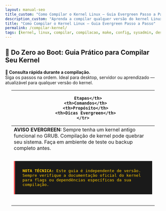 ```yaml
---
layout: manual-seo
title_custom: "Como Compilar o Kernel Linux — Guia Evergreen Passo a Passo | Piolinux"
description_custom: "Aprenda a compilar qualquer versão do kernel Linux em qualquer distro. Guia universal, independente de versão, com dicas de otimização e segurança."
title: "Como Compilar o Kernel Linux — Guia Evergreen Passo a Passo"
permalink: /compilar-kernel/
tags: [kernel, linux, compilar, compilacao, make, config, sysadmin, desenvolvedor, evergreen]
---
```







<section class="post-content">

<h2>🐧 Do Zero ao Boot: Guia Prático para Compilar Seu Kernel</h2>

  <div>
    <strong>📌 Consulta rápida durante a compilação.</strong><br>
    Siga os passos na ordem. Ideal para desktop, servidor ou aprendizado — atualizável para qualquer versão do kernel.
  </div>


<div style="overflow-x: auto; padding: 0 20px;">
  <table class="evergreen-table">
  <thead>
    <tr>
      <th>
      
        Etapas</th>
      <th>Comandos</th>
      <th>Propósito</th>
      <th>Dicas Evergreen</th>
    </tr>
  </thead>
  <tbody>
    <tr>
      <td data-label="
      
        Etapas">1.Instalando as dependências utilizando os comandos.</td>
      <td data-label="Comandos"><code>sudo apt build-dep linux</code><br><code>ou</code><br><code>sudo dnf groupinstall "Development Tools" && sudo dnf install ncurses-devel bison flex openssl-devel</code></td>
      <td data-label="Propósito">Garante que todas as libs e tools necessárias estão presentes.</td>
      <td data-label="Dicas Evergreen">Sempre comece por aqui. Adapte o comando à sua distro (apt, dnf, pacman, zypper).</td>
    </tr>
    <tr>
      <td data-label="
      
        Etapas">2. Download do código Fonte</td>
      <td data-label="Comandos"><code>wget https://cdn.kernel.org/pub/linux/kernel/v6.x/linux-6.xx.tar.xz</code><br><code>tar -xf linux-*.tar.xz && cd linux-*</code></td>
      <td data-label="Propósito">Obtém o código-fonte oficial do kernel.org.</td>
      <td data-label="Dicas Evergreen">Prefira sempre kernel.org. Evite forks não oficiais para compilação manual.</td>
    </tr>
    <tr>
      <td data-label="
      
        Etapas">3. Configurar o kernel</td>
      <td data-label="Comandos"><code>make menuconfig</code><br><code># ou</code><br><code>make defconfig</code><br><code># ou</code><br><code>cp /boot/config-$(uname -r) .config && make olddefconfig</code></td>
      <td data-label="Propósito">Define quais módulos e funcionalidades serão compilados.</td>
      <td data-label="Dicas Evergreen">Use <code>olddefconfig</code> pra manter sua config atual. <code>menuconfig</code> é interativo e poderoso.</td>
    </tr>
    <tr>
      <td data-label="
      
        Etapas">4. Compilar o kernel</td>
      <td data-label="Comandos"><code>make </code></td>
      <td data-label="Propósito">Compila o kernel e módulos usando todos os núcleos da CPU.</td>
      <td data-label="Dicas Evergreen">O <code>-j8(nproc)</code>acelera MUITO. Sem ele, pode levar horas, caso use por sua conta e risco, editei a op&ccedil;&atilde;o seguindo a documenta&ccedil;&atilde;o do Arch Linux.</td>
    </tr>
    <tr>
      <td data-label="
      
        Etapas">5. Compilar módulos</td>
      <td data-label="Comandos"><code>make modules </code></td>
      <td data-label="Propósito">Compila os módulos do kernel (drivers, filesystems, etc).</td>
      <td data-label="Dicas Evergreen">Pode ser feito junto com o passo 4 em kernels modernos.</td>
    </tr>
    <tr>
      <td data-label="
      
        Etapas">6. Instalar módulos</td>
      <td data-label="Comandos"><code>sudo make modules_install</code></td>
      <td data-label="Propósito">Copia os módulos compilados para <code>/lib/modules/</code>.</td>
      <td data-label="Dicas Evergreen">Não seja ansioso ao pular este passo.— sem módulos, seu sistema pode não bootar.</td>
    </tr>
    <tr>
      <td data-label="
      
        Etapas">7. Instalar o kernel</td>
      <td data-label="Comandos"><code>sudo make install</code></td>
      <td data-label="Propósito">Instala o kernel, System.map e config no <code>/boot/</code>.</td>
      <td data-label="Dicas Evergreen">Não ocorrerá atualização automática do GRUB, certifique-se de utilizar os comandos no terminal para atualizar.</td>
    </tr>
    <tr>
      <td data-label="
      
        Etapas">8. Atualizar bootloader digite o comandos no terminal.</td>
      <td data-label="Comandos"><code>sudo update-grub</code><br><code># ou</code><br><code>sudo grub2-mkconfig -o /boot/grub2/grub.cfg</code></td>
      <td data-label="Propósito">Garante que o GRUB reconheça o novo kernel.</td>
      <td data-label="Dicas Evergreen">Caso  o  GRUB não atualizar, você não verá o novo kernel no boot.</td>
    </tr>
    <tr>
      <td data-label="
      
        Etapas">9. Reiniciar</td>
      <td data-label="Comandos"><code>sudo reboot</code></td>
      <td data-label="Propósito">Reinicia o sistema para carregar o novo kernel.</td>
      <td data-label="Dicas Evergreen">Tenha um kernel de backup no GRUB — caso algo dê errado.</td>
    </tr>
    <tr>
      <td data-label="
      
        Etapas">10. Verifique no terminal: digite os comandos.</td>
      <td data-label="Comandos"><code>uname -r</code></td>
      <td data-label="Propósito">Confirma que o novo kernel está rodando.</td>
      <td data-label="Dicas Evergreen">Se a versão não mudou, algo deu errado na instalação ou no GRUB.</td>
    </tr>
  </tbody>
</table>

<h2>Conclusão</h2>

<p>
 Compilar seu kernel não é vaidade é liberdade com responsabilidade.
</p>


</div>


<blockquote style="background: #1a1a1a; padding: 20px; border-left: 4px solid #00ff9d; margin: 2rem; font-family: monospace; color: #e0e0e0;">
  <strong>AVISO EVERGREEN:</strong> Sempre tenha um kernel antigo funcional no GRUB. Compilação de kernel pode quebrar seu sistema. Faça em ambiente de teste ou backup completo antes.
</blockquote>


<blockquote style="background: #1a1a1a; padding: 1.5rem; border-left: 4px solid #ff5555; margin: 2rem 0; font-family: monospace; color: #ffcc00;">
  <strong>NOTA TÉCNICA:</strong> Este guia é independente de versão. Sempre verifique a documentação oficial do kernel para flags ou dependências específicas da sua compilação.
</blockquote>

</section>

<script type="application/ld+json">
{
  "@context": "https://schema.org",
  "@type": "TechArticle",
  "headline": "Como Compilar o Kernel Linux — Guia Evergreen Passo a Passo",
  "description": "Aprenda a compilar qualquer versão do kernel Linux em qualquer distro. Guia universal, independente de versão, com dicas de otimização e segurança.",
  "articleBody": "Este guia ensina como compilar o kernel Linux do zero: desde a instalação das dependências necessárias, download do código-fonte no kernel.org, configuração via 'make menuconfig' ou 'make defconfig', compilação paralela com 'make -j$(nproc)', instalação dos módulos e do kernel com 'make modules_install install', até a atualização do bootloader (GRUB ou systemd-boot). Inclui dicas de otimização para seu hardware, segurança (como desativar módulos desnecessários) e rollback em caso de falha.",
  "inLanguage": "pt-BR",
  "url": "{{ page.url | absolute_url }}",
  "mainEntityOfPage": {
    "@type": "WebPage",
    "@id": "{{ page.url | absolute_url }}"
  },
  "author": {
    "@type": "Person",
    "name": "Equipe piolinux",
    "url": "https://piolinux.com/author/equipe/"
  },
  "publisher": {
    "@type": "Organization",
    "name": "Piolinux",
    "logo": {
      "@type": "ImageObject",
      "url": "https://piolinux.com/logo-512.png",
      "width": 512,
      "height": 512
    }
  },
  "datePublished": "{{ page.date | date_to_rfc3339 }}",
  "dateModified": "{{ page.last_modified_at | date_to_rfc3339 }}"
}
</script>
